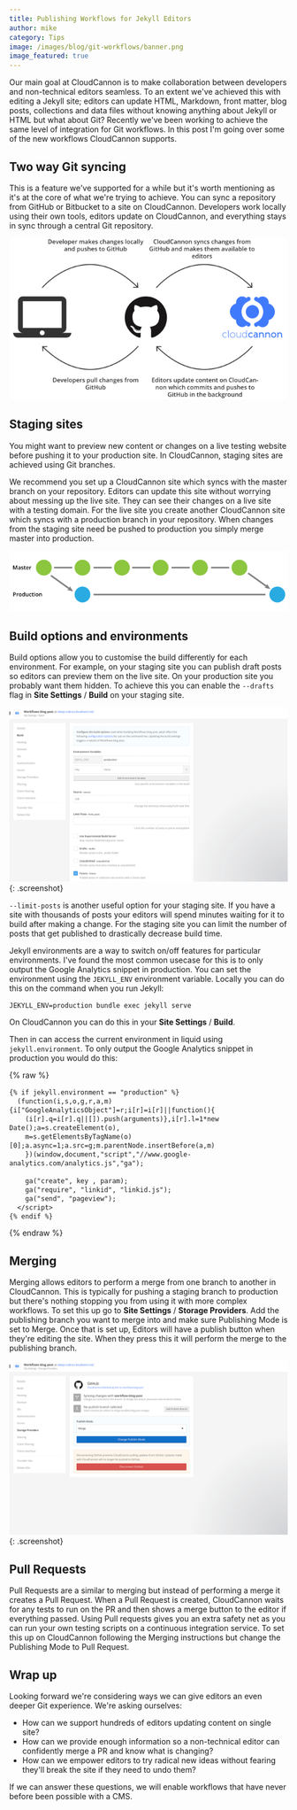 ```yaml
---
title: Publishing Workflows for Jekyll Editors
author: mike
category: Tips
image: /images/blog/git-workflows/banner.png
image_featured: true
---
```



Our main goal at CloudCannon is to make collaboration between developers and non-technical editors seamless. To an extent we've achieved this with editing a Jekyll site; editors can update HTML, Markdown, front matter, blog posts, collections and data files without knowing anything about Jekyll or HTML but what about Git? Recently we've been working to achieve the same level of integration for Git workflows. In this post I'm going over some of the new workflows CloudCannon supports.

## Two way Git syncing

This is a feature we've supported for a while but it's worth mentioning as it's at the core of what we're trying to achieve. You can sync a repository from GitHub or Bitbucket to a site on CloudCannon. Developers work locally using their own tools, editors update on CloudCannon, and everything stays in sync through a central Git repository.

![two way Git syncing](/images/blog/git-workflows/2-way-syncing.svg)

## Staging sites

You might want to preview new content or changes on a live testing website before pushing it to your production site. In CloudCannon, staging sites are achieved using Git branches.

We recommend you set up a CloudCannon site which syncs with the master branch on your repository. Editors can update this site without worrying about messing up the live site. They can see their changes on a live site with a testing domain. For the live site you create another CloudCannon site which syncs with a production branch in your repository. When changes from the staging site need be pushed to production you simply merge master into production.

![two way Git syncing](/images/blog/git-workflows/staging-sites.svg)

## Build options and environments

Build options allow you to customise the build differently for each environment. For example, on your staging site you can publish draft posts so editors can preview them on the live site. On your production site you probably want them hidden. To achieve this you can enable the `--drafts` flag in **Site Settings** / **Build** on your staging site.

![build settings](/images/blog/git-workflows/build-settings.png){: .screenshot}

`--limit-posts` is another useful option for your staging site. If you have a site with thousands of posts your editors will spend minutes waiting for it to build after making a change. For the staging site you can limit the number of posts that get published to drastically decrease build time.

Jekyll environments are a way to switch on/off features for particular environments. I've found the most common usecase for this is to only output the Google Analytics snippet in production. You can set the environment using the `JEKYLL_ENV` environment variable. Locally you can do this on the command when you run Jekyll:

```
JEKYLL_ENV=production bundle exec jekyll serve
```

On CloudCannon you can do this in your **Site Settings** / **Build**.

Then in can access the current environment in liquid using `jekyll.environment`. To only output the Google Analytics snippet in production you would do this:

{% raw %}
```
{% if jekyll.environment == "production" %}
  (function(i,s,o,g,r,a,m){i["GoogleAnalyticsObject"]=r;i[r]=i[r]||function(){
    (i[r].q=i[r].q||[]).push(arguments)},i[r].l=1*new Date();a=s.createElement(o),
    m=s.getElementsByTagName(o)[0];a.async=1;a.src=g;m.parentNode.insertBefore(a,m)
    })(window,document,"script","//www.google-analytics.com/analytics.js","ga");

    ga("create", key , param);
    ga("require", "linkid", "linkid.js");
    ga("send", "pageview");
  </script>
{% endif %}
```
{% endraw %}

## Merging

Merging allows editors to perform a merge from one branch to another in CloudCannon. This is typically for pushing a staging branch to production but there's nothing stopping you from using it with more complex workflows. To set this up go to **Site Settings** / **Storage Providers**. Add the publishing branch you want to merge into and make sure Publishing Mode is set to Merge. Once that is set up, Editors will have a publish button when they're editing the site. When they press this it will perform the merge to the publishing branch.

![merge](/images/blog/git-workflows/merge.png){: .screenshot}

## Pull Requests

Pull Requests are a similar to merging but instead of performing a merge it creates a Pull Request. When a Pull Request is created, CloudCannon waits for any tests to run on the PR and then shows a merge button to the editor if everything passed. Using Pull requests gives you an extra safety net as you can run your own testing scripts on a continuous integration service. To set this up on CloudCannon following the Merging instructions but change the Publishing Mode to Pull Request.

## Wrap up

Looking forward we're considering ways we can give editors an even deeper Git experience. We're asking ourselves:

* How can we support hundreds of editors updating content on single site?
* How can we provide enough information so a non-technical editor can confidently merge a PR and know what is changing?
* How can we empower editors to try radical new ideas without fearing they'll break the site if they need to undo them?

If we can answer these questions, we will enable workflows that have never before been possible with a CMS.